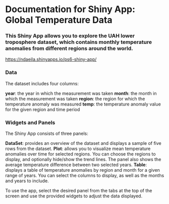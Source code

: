 # Documentation for Shiny App: Global Temperature Data
### This Shiny App allows you to explore the UAH lower troposphere dataset, which contains monthly temperature anomalies from different regions around the world.

https://ndaeila.shinyapps.io/ps6-shiny-app/

### Data
The dataset includes four columns:

**year**: the year in which the measurement was taken
**month**: the month in which the measurement was taken
**region**: the region for which the temperature anomaly was measured
**temp**: the temperature anomaly value for the given region and time period

### Widgets and Panels
The Shiny App consists of three panels:

**DataSet**: provides an overview of the dataset and displays a sample of five rows from the dataset.
**Plot**: allows you to visualize mean temperature anomalies over time for selected regions. You can choose the regions to display, and optionally hide/show the trend lines. The panel also shows the average temperature difference between two selected years.
**Table**: displays a table of temperature anomalies by region and month for a given range of years. You can select the columns to display, as well as the months and years to include.

To use the app, select the desired panel from the tabs at the top of the screen and use the provided widgets to adjust the data displayed.
